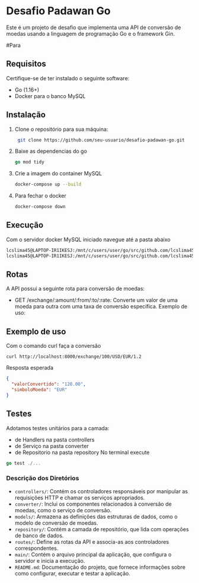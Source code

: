 # Desafio Padawan Go

Este é um projeto de desafio que implementa uma API de conversão de moedas usando a linguagem de programação Go e o framework Gin.

#Para 

## Requisitos

Certifique-se de ter instalado o seguinte software:

- Go (1.16+)
- Docker para o banco MySQL 

## Instalação

1. Clone o repositório para sua máquina:

   ```bash
    git clone https://github.com/seu-usuario/desafio-padawan-go.git
    ```
2. Baixe as dependencias do go 
   
    ```go 
    go mod tidy 
    ```
3. Crie a imagem do container MySQL
    ```bash
    docker-compose up --build
    ```

4. Para fechar o docker 
    ```bash 
    docker-compose down 
    ```


## Execução

Com o servidor docker MySQL iniciado navegue até a pasta abaixo 

```bash
lcslima45@LAPTOP-IR1IKESJ:/mnt/c/users/user/go/src/github.com/lcslima45$ cd desafio-padawan-go
lcslima45@LAPTOP-IR1IKESJ:/mnt/c/users/user/go/src/github.com/lcslima45/desafio-padawan-go$ go run main/main.go
```

## Rotas

A API possui a seguinte rota para conversão de moedas:

- GET /exchange/:amount/:from/:to/:rate: Converte um valor de uma moeda para outra com uma taxa de conversão específica.
Exemplo de uso:

## Exemplo de uso
Com o comando curl faça a conversão

```
curl http://localhost:8000/exchange/100/USD/EUR/1.2
```

Resposta esperada
```json
{
  "valorConvertido": "120.00",
  "simboloMoeda": "EUR"
}
```

## Testes

Adotamos testes unitários para a camada:
- de Handlers na pasta controllers
- de Serviço na pasta converter 
- de Repositorio na pasta repository
No terminal execute 

```go
go test ./...
```


### Descrição dos Diretórios

- `controllers/`: Contém os controladores responsáveis por manipular as requisições HTTP e chamar os serviços apropriados.
- `converter/`: Inclui os componentes relacionados à conversão de moedas, como o serviço de conversão.
- `models/`: Armazena as definições das estruturas de dados, como o modelo de conversão de moedas.
- `repository/`: Contém a camada de repositório, que lida com operações de banco de dados.
- `routes/`: Define as rotas da API e associa-as aos controladores correspondentes.
- `main/`: Contém o arquivo principal da aplicação, que configura o servidor e inicia a execução.
- `README.md`: Documentação do projeto, que fornece informações sobre como configurar, executar e testar a aplicação.

